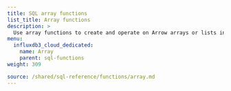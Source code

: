 ```yaml
---
title: SQL array functions
list_title: Array functions
description: >
  Use array functions to create and operate on Arrow arrays or lists in SQL queries.
menu:
  influxdb3_cloud_dedicated:
    name: Array
    parent: sql-functions    
weight: 309

source: /shared/sql-reference/functions/array.md
---
```


<!-- 
// SOURCE content/shared/sql-reference/functions/array.md
-->
